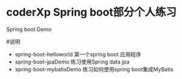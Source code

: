 # coderXp Spring boot部分个人练习
Spring boot Demo

#说明
* spring-boot-helloworld 第一个spring boot 应用程序
* spring-boot-jpaDemo 练习使用Spring data jpa
* spring-boot-mybatisDemo 练习如何使用spring boot集成MyBatis
